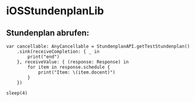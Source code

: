 # iOSStundenplanLib

## Stundenplan abrufen:
```
var cancellable: AnyCancellable = StundenplanAPI.getTestStundenplan()
    .sink(receiveCompletion: { _ in
        print("end")
    }, receiveValue: { (response: Response) in
        for item in response.schedule {
            print("Item: \(item.docent)")
        }
    })

sleep(4)
```